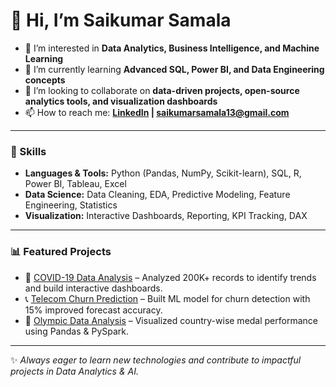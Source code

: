 # 👋 Hi, I’m Saikumar Samala  

- 👀 I’m interested in **Data Analytics, Business Intelligence, and Machine Learning**  
- 🌱 I’m currently learning **Advanced SQL, Power BI, and Data Engineering concepts**  
- 💞️ I’m looking to collaborate on **data-driven projects, open-source analytics tools, and visualization dashboards**  
- 📫 How to reach me: **[LinkedIn](https://www.linkedin.com/in/saikumarsamala/) | saikumarsamala13@gmail.com**  

---

### 🚀 Skills  
- **Languages & Tools:** Python (Pandas, NumPy, Scikit-learn), SQL, R, Power BI, Tableau, Excel  
- **Data Science:** Data Cleaning, EDA, Predictive Modeling, Feature Engineering, Statistics  
- **Visualization:** Interactive Dashboards, Reporting, KPI Tracking, DAX  

---

### 📊 Featured Projects  
- 🦠 [COVID-19 Data Analysis](https://github.com/samalasaikumar/COVID_19-PROJECT) – Analyzed 200K+ records to identify trends and build interactive dashboards.  
- 📞 [Telecom Churn Prediction](https://github.com/samalasaikumar/TELECOM_CHRUN_ANALYSIS) – Built ML model for churn detection with 15% improved forecast accuracy.  
- 🏅 [Olympic Data Analysis](https://github.com/samalasaikumar/OLYMPIC_DATAANALYSIS_ODIN) – Visualized country-wise medal performance using Pandas & PySpark.  

---

✨ _Always eager to learn new technologies and contribute to impactful projects in Data Analytics & AI._  

